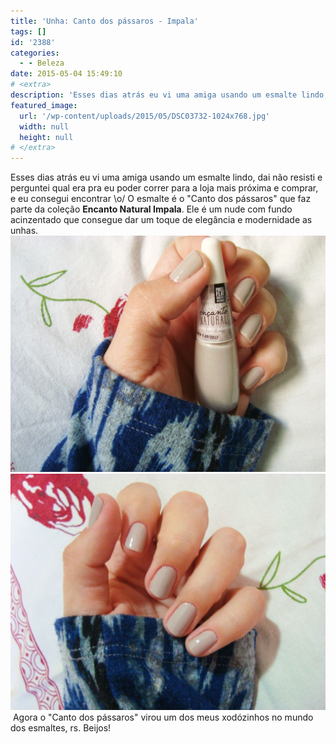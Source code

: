 ```yaml
---
title: 'Unha: Canto dos pássaros - Impala'
tags: []
id: '2388'
categories:
  - - Beleza
date: 2015-05-04 15:49:10
# <extra>
description: 'Esses dias atrás eu vi uma amiga usando um esmalte lindo, dai não resisti e perguntei qual era pra eu poder correr para a loja mais próxima e comprar, e eu consegui encontrar \o/ O esmalte é o &#8220;Canto dos pássaros&#8221; que faz parte da coleção Encanto Natural Impala. Ele é um nude com fundo acinzentado que consegue dar um toque de elegância e modernidade as unhas.  Agora o &#8220;Canto dos pássaros&#8221; virou um dos meus xodózinhos no mundo dos esmaltes, rs. Beijos!'
featured_image: 
  url: '/wp-content/uploads/2015/05/DSC03732-1024x768.jpg'
  width: null
  height: null
# </extra>
---
```


Esses dias atrás eu vi uma amiga usando um esmalte lindo, dai não resisti e perguntei qual era pra eu poder correr para a loja mais próxima e comprar, e eu consegui encontrar \\o/ O esmalte é o "Canto dos pássaros" que faz parte da coleção **Encanto Natural Impala**. Ele é um nude com fundo acinzentado que consegue dar um toque de elegância e modernidade as unhas. [![esmalte nude "Cantos dos pássaros" Impala](/wp-content/uploads/2015/05/DSC03732-1024x768.jpg)](/wp-content/uploads/2015/05/DSC03732.jpg) [![esmalte "Cantos dos pássaros" Impala, esmalte nude com fundo acinzentado ](/wp-content/uploads/2015/05/DSC03739-1024x768.jpg)](/wp-content/uploads/2015/05/DSC03739.jpg) Agora o "Canto dos pássaros" virou um dos meus xodózinhos no mundo dos esmaltes, rs. Beijos!
